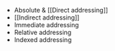 - Absolute & [[Direct addressing]]
- [[Indirect addressing]]
- Immediate addressing
- Relative addressing
- Indexed addressing
